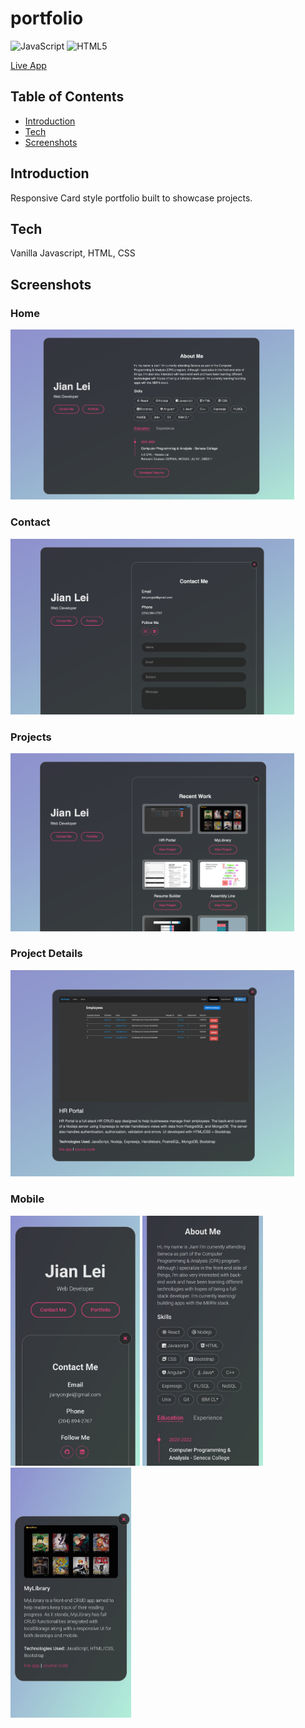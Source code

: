 # portfolio
![JavaScript](https://img.shields.io/badge/javascript-%23323330.svg?style=for-the-badge&logo=javascript&logoColor=%23F7DF1E)
![HTML5](https://img.shields.io/badge/html5-%23E34F26.svg?style=for-the-badge&logo=html5&logoColor=white)

<a href="https://jianylei.com">Live App</a>

## Table of Contents
- [Introduction](#introduction)
- [Tech](#tech)
- [Screenshots](#screenshots)
## Introduction
Responsive Card style portfolio built to showcase projects.
## Tech
Vanilla Javascript, HTML, CSS

## Screenshots
### Home
<p>
    <img src="demo-ss/home.png" width="90%">
</p>

### Contact
<p>
    <img src="demo-ss/contact.png" width="90%">
</p>

### Projects
<p>
    <img src="demo-ss/portfolio.png" width="90%">
</p>

### Project Details
<p>
    <img src="demo-ss/detailed.png" width="90%">
</p>

### Mobile
<p>
    <img src="demo-ss/mobile1.jpg" height="400px">
    <img src="demo-ss/mobile2.jpg" height="400px">
    <img src="demo-ss/mobile3.jpg" height="400px">
</p>
<p>
    
</p>

